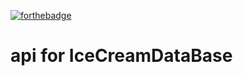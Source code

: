 [![forthebadge](https://forthebadge.com/images/badges/made-with-crayons.svg)](https://forthebadge.com)

# api for IceCreamDataBase
